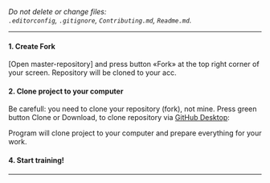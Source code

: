 _Do not delete or change files:_<br>
_`.editorconfig`, `.gitignore`, `Contributing.md`, `Readme.md`._

---

#### 1. Create Fork

[Open master-repository] and press button «Fork» at the top right corner of your screen. Repository will be cloned to your acc.

#### 2. Clone project to your computer

Be carefull: you need to clone your repository (fork), not mine. Press green button Clone or Download, to clone repository via [GitHub Desktop](https://desktop.github.com):

Program will clone project to your computer and prepare everything for your work.

#### 4. Start training!
---
